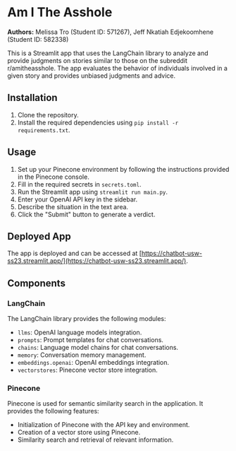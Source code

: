 # Am I The Asshole

**Authors:** Melissa Tro (Student ID: 571267), Jeff Nkatiah Edjekoomhene (Student ID: 582338)

This is a Streamlit app that uses the LangChain library to analyze and provide judgments on stories similar to those on the subreddit r/amitheasshole. The app evaluates the behavior of individuals involved in a given story and provides unbiased judgments and advice.

## Installation

1. Clone the repository.
2. Install the required dependencies using `pip install -r requirements.txt`.

## Usage

1. Set up your Pinecone environment by following the instructions provided in the Pinecone console.
2. Fill in the required secrets in `secrets.toml`.
3. Run the Streamlit app using `streamlit run main.py`.
4. Enter your OpenAI API key in the sidebar.
5. Describe the situation in the text area.
6. Click the "Submit" button to generate a verdict.

## Deployed App

The app is deployed and can be accessed at [https://chatbot-usw-ss23.streamlit.app/](https://chatbot-usw-ss23.streamlit.app/).

## Components

### LangChain

The LangChain library provides the following modules:

- `llms`: OpenAI language models integration.
- `prompts`: Prompt templates for chat conversations.
- `chains`: Language model chains for chat conversations.
- `memory`: Conversation memory management.
- `embeddings.openai`: OpenAI embeddings integration.
- `vectorstores`: Pinecone vector store integration.

### Pinecone

Pinecone is used for semantic similarity search in the application. It provides the following features:

- Initialization of Pinecone with the API key and environment.
- Creation of a vector store using Pinecone.
- Similarity search and retrieval of relevant information.
